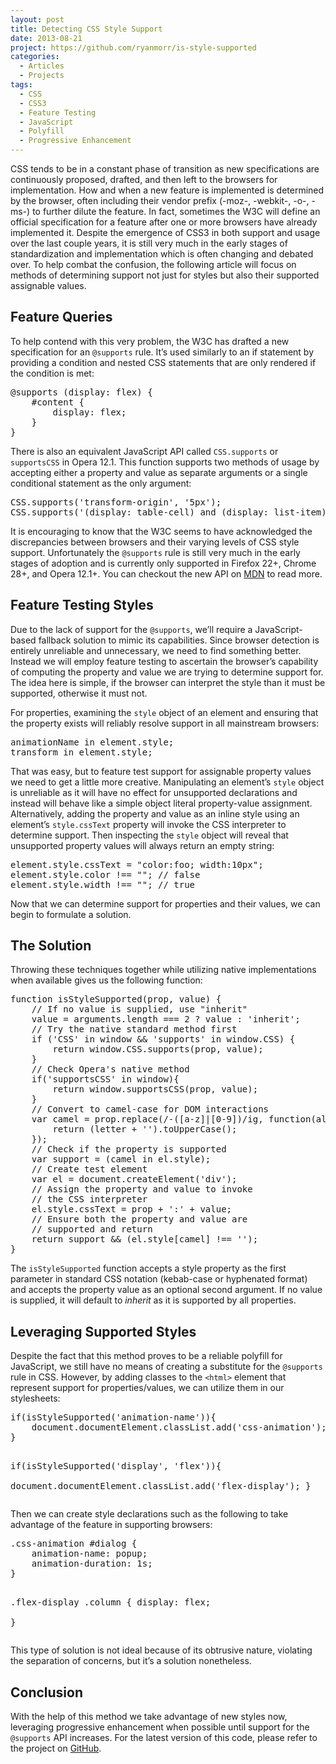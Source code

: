 ```yaml
---
layout: post
title: Detecting CSS Style Support
date: 2013-08-21
project: https://github.com/ryanmorr/is-style-supported
categories:
  - Articles
  - Projects
tags:
  - CSS
  - CSS3
  - Feature Testing
  - JavaScript
  - Polyfill
  - Progressive Enhancement
---
```


CSS tends to be in a constant phase of transition as new specifications are continuously proposed, drafted, and then left to the browsers for implementation. How and when a new feature is implemented is determined by the browser, often including their vendor prefix (-moz-, -webkit-, -o-, -ms-) to further dilute the feature. In fact, sometimes the W3C will define an official specification for a feature after one or more browsers have already implemented it. Despite the emergence of CSS3 in both support and usage over the last couple years, it is still very much in the early stages of standardization and implementation which is often changing and debated over. To help combat the confusion, the following article will focus on methods of determining support not just for styles but also their supported assignable values.

## Feature Queries

To help contend with this very problem, the W3C has drafted a new specification for an `@supports` rule. It&#8217;s used similarly to an if statement by providing a condition and nested CSS statements that are only rendered if the condition is met:

<div class="code-block">
  <pre class="prettyprint lang-css">
@supports (display: flex) {
    #content {
        display: flex;
    }
}
</pre>
</div>

There is also an equivalent JavaScript API called `CSS.supports` or `supportsCSS` in Opera 12.1. This function supports two methods of usage by accepting either a property and value as separate arguments or a single conditional statement as the only argument:

<div class="code-block">
  <pre class="prettyprint lang-javascript">
CSS.supports('transform-origin', '5px');
CSS.supports('(display: table-cell) and (display: list-item)');
</pre>
</div>

It is encouraging to know that the W3C seems to have acknowledged the discrepancies between browsers and their varying levels of CSS style support. Unfortunately the `@supports` rule is still very much in the early stages of adoption and is currently only supported in Firefox 22+, Chrome 28+, and Opera 12.1+. You can checkout the new API on [MDN](https://developer.mozilla.org/en-US/docs/Web/CSS/@supports) to read more. 

## Feature Testing Styles

Due to the lack of support for the `@supports`, we&#8217;ll require a JavaScript-based fallback solution to mimic its capabilities. Since browser detection is entirely unreliable and unnecessary, we need to find something better. Instead we will employ feature testing to ascertain the browser&#8217;s capability of computing the property and value we are trying to determine support for. The idea here is simple, if the browser can interpret the style than it must be supported, otherwise it must not.

For properties, examining the `style` object of an element and ensuring that the property exists will reliably resolve support in all mainstream browsers:

<div class="code-block">
  <pre class="prettyprint lang-javascript">
animationName in element.style;
transform in element.style;
</pre>
</div>

That was easy, but to feature test support for assignable property values we need to get a little more creative. Manipulating an element&#8217;s `style` object is unreliable as it will have no effect for unsupported declarations and instead will behave like a simple object literal property-value assignment. Alternatively, adding the property and value as an inline style using an element&#8217;s `style.cssText` property will invoke the CSS interpreter to determine support. Then inspecting the `style` object will reveal that unsupported property values will always return an empty string:

<div class="code-block">
  <pre class="prettyprint lang-javascript">
element.style.cssText = "color:foo; width:10px";
element.style.color !== ""; // false
element.style.width !== ""; // true
</pre>
</div>

Now that we can determine support for properties and their values, we can begin to formulate a solution.

## The Solution

Throwing these techniques together while utilizing native implementations when available gives us the following function:

<div class="code-block">
  <pre class="prettyprint lang-javascript">
function isStyleSupported(prop, value) {
    // If no value is supplied, use "inherit"
    value = arguments.length === 2 ? value : 'inherit';
    // Try the native standard method first
    if ('CSS' in window && 'supports' in window.CSS) {
        return window.CSS.supports(prop, value);
    }
    // Check Opera's native method
    if('supportsCSS' in window){
        return window.supportsCSS(prop, value);
    }
    // Convert to camel-case for DOM interactions
    var camel = prop.replace(/-([a-z]|[0-9])/ig, function(all, letter) {
        return (letter + '').toUpperCase();                          
    });
    // Check if the property is supported
    var support = (camel in el.style);
    // Create test element
    var el = document.createElement('div');
    // Assign the property and value to invoke
    // the CSS interpreter
    el.style.cssText = prop + ':' + value;
    // Ensure both the property and value are
    // supported and return
    return support && (el.style[camel] !== '');
}
</pre>
</div>

The `isStyleSupported` function accepts a style property as the first parameter in standard CSS notation (kebab-case or hyphenated format) and accepts the property value as an optional second argument. If no value is supplied, it will default to _inherit_ as it is supported by all properties. 

## Leveraging Supported Styles

Despite the fact that this method proves to be a reliable polyfill for JavaScript, we still have no means of creating a substitute for the `@supports` rule in CSS. However, by adding classes to the `<html>` element that represent support for properties/values, we can utilize them in our stylesheets:

<div class="code-block">
  <pre class="prettyprint lang-javascript">
if(isStyleSupported('animation-name')){
    document.documentElement.classList.add('css-animation');
}

if(isStyleSupported('display', 'flex')){    
    document.documentElement.classList.add('flex-display');
}
</pre>
</div>

Then we can create style declarations such as the following to take advantage of the feature in supporting browsers:

<div class="code-block">
  <pre class="prettyprint lang-css">
.css-animation #dialog {
    animation-name: popup;
    animation-duration: 1s;
}

.flex-display .column {
    display: flex;  
}
</pre>
</div>

This type of solution is not ideal because of its obtrusive nature, violating the separation of concerns, but it&#8217;s a solution nonetheless.

## Conclusion

With the help of this method we take advantage of new styles now, leveraging progressive enhancement when possible until support for the `@supports` API increases. For the latest version of this code, please refer to the project on [GitHub](https://github.com/ryanmorr/is-style-supported).